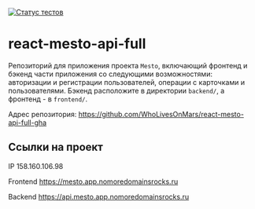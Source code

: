 [![Статус тестов](../../actions/workflows/tests.yml/badge.svg)](../../actions/workflows/tests.yml)

# react-mesto-api-full
Репозиторий для приложения проекта `Mesto`, включающий фронтенд и бэкенд части приложения со следующими возможностями: авторизации и регистрации пользователей, операции с карточками и пользователями. Бэкенд расположите в директории `backend/`, а фронтенд - в `frontend/`. 
  
Адрес репозитория: https://github.com/WhoLivesOnMars/react-mesto-api-full-gha

## Ссылки на проект

IP 158.160.106.98

Frontend https://mesto.app.nomoredomainsrocks.ru

Backend https://api.mesto.app.nomoredomainsrocks.ru

